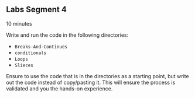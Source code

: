 ## Labs Segment 4

10 minutes

Write and run the code in the following directories:
- `Breaks-And-Continues`
- `conditionals`
- `Loops`
- `Slieces`

Ensure to use the code that is in the directories as a starting point, but write out the code instead of copy/pasting it. This will ensure the process is validated and you the hands-on experience.